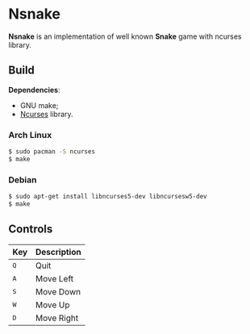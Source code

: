 # Nsnake

__Nsnake__ is an implementation of well known __Snake__ game with ncurses library.

## Build

__Dependencies__:
- GNU make;
- [Ncurses](https://invisible-island.net/ncurses/) library.

### Arch Linux

```bash
$ sudo pacman -S ncurses
$ make
```

### Debian

```bash
$ sudo apt-get install libncurses5-dev libncursesw5-dev
$ make
```

## Controls

| Key | Description |
| --- | --- |
| <kbd>Q</kbd> | Quit |
| <kbd>A</kbd> | Move Left |
| <kbd>S</kbd> | Move Down |
| <kbd>W</kbd> | Move Up |
| <kbd>D</kbd> | Move Right |
